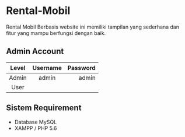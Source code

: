 # Rental-Mobil
Rental Mobil Berbasis website ini memiliki tampilan yang sederhana dan fitur yang mampu berfungsi dengan baik.



## Admin Account
|   Level   |     Username      | Password |
|:---------:|:-----------------:|---------:|
| Admin     |  admin            | admin    |
| User      |    |    |

## Sistem Requirement
- Database MySQL
- XAMPP / PHP 5.6
